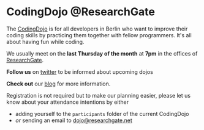 CodingDojo @ResearchGate
========================

The [CodingDojo] is for all developers in Berlin who want to improve
their coding skills by practicing them together with fellow programmers. It's all
about having fun while coding.

We usually meet on the **last Thursday of the month** at **7pm** in the offices of [ResearchGate].

**Follow us** on [twitter] to be informed about upcoming dojos

**Check out** our [blog] for more information.

Registration is not required but to make our planning easier, please let us know about 
your attendance intentions by either
* adding yourself to the `participants` folder of the current CodingDojo
* *or* sending an email to dojo@researchgate.net

[CodingDojo]: http://codingdojo.org/
[ResearchGate]: https://www.researchgate.net/aboutus.AboutUs.html
[blog]: http://researchgate.github.io/CodingDojo/
[twitter]: https://twitter.com/CodingDojoBer
